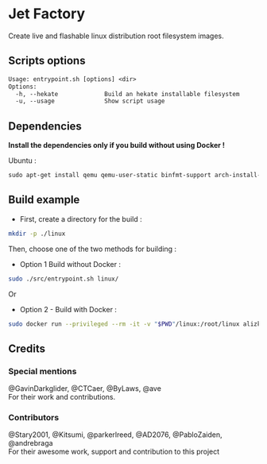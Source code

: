 # Jet Factory

Create live and flashable linux distribution root filesystem images.

## Scripts options

```txt
Usage: entrypoint.sh [options] <dir>
Options:
  -h, --hekate             Build an hekate installable filesystem
  -u, --usage              Show script usage
```

## Dependencies

**Install the dependencies only if you build without using Docker !**

Ubuntu :

```txt
sudo apt-get install qemu qemu-user-static binfmt-support arch-install-scripts libguestfs-tools wget p7zip-full xz-utils
```

## Build example

- First, create a directory for the build :

```sh
mkdir -p ./linux
```

Then, choose one of the two methods for building :

- Option 1 Build without Docker :

```sh
sudo ./src/entrypoint.sh linux/
```

Or

- Option 2 - Build with Docker :

```sh
sudo docker run --privileged --rm -it -v "$PWD"/linux:/root/linux alizkan/jet-factory:latest
```

## Credits

### Special mentions

@GavinDarkglider, @CTCaer, @ByLaws, @ave \
For their work and contributions.

### Contributors

@Stary2001, @Kitsumi, @parkerlreed, @AD2076, @PabloZaiden, @andrebraga \
For their awesome work, support and contribution to this project
